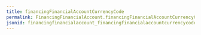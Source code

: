 ```yaml
---
title: financingFinancialAccountCurrencyCode
permalink: FinancingFinancialAccount.financingFinancialAccountCurrencyCode.html
jsonid: financingfinancialaccount_financingfinancialaccountcurrencycode
---
```

